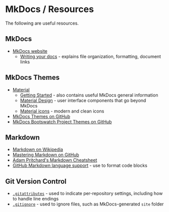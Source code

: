 # MkDocs / Resources #

The following are useful resources.

## MkDocs ##

* [MkDocs website](http://www.mkdocs.org/)
    + [Writing your docs](http://www.mkdocs.org/user-guide/writing-your-docs/) - explains file organization, formatting, document links

## MkDocs Themes ##

* [Material](http://squidfunk.github.io/mkdocs-material/)
    + [Getting Started](http://squidfunk.github.io/mkdocs-material/getting-started/) - also contains useful MkDocs general information
    + [Material Design](https://material.io) - user interface components that go beyond MkDocs
    + [Material icons](https://material.io/icons/) - modern and clean icons
* [MkDocs Themes on GitHub](https://github.com/mkdocs/mkdocs/wiki/MkDocs-Themes)
* [MkDocs Bootswatch Project Themes on GitHub](http://mkdocs.github.io/mkdocs-bootswatch/)

## Markdown ##

* [Markdown on Wikipedia](https://en.wikipedia.org/wiki/Markdown)
* [Mastering Markdown on GitHub](https://guides.github.com/features/mastering-markdown/)
* [Adam Pritchard's Markdown Cheatsheet](https://github.com/adam-p/markdown-here/wiki/Markdown-Cheatsheet)
* [GitHub Markdown language support](https://github.com/github/linguist/blob/master/lib/linguist/languages.yml) - use to format code blocks

## Git Version Control ##

* [`.gitattributes`](https://git-scm.com/docs/gitattributes) - used to indicate per-repository settings, including how to handle line endings
* [`.gitignore`](https://git-scm.com/docs/gitignore) - used to ignore files, such as MkDocs-generated `site` folder
